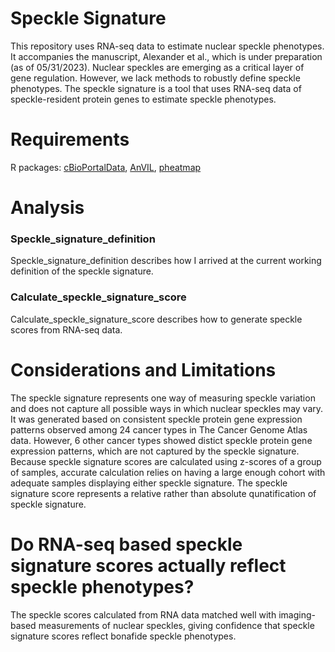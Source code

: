 # Speckle Signature
This repository uses RNA-seq data to estimate nuclear speckle phenotypes. It accompanies the manuscript, Alexander et al., which is under preparation (as of 05/31/2023). Nuclear speckles are emerging as a critical layer of gene regulation. However, we lack methods to robustly define speckle phenotypes. The speckle signature is a tool that uses RNA-seq data of speckle-resident protein genes to estimate speckle phenotypes. 

# Requirements
R packages: [cBioPortalData](https://bioconductor.org/packages/release/bioc/html/cBioPortalData.html), [AnVIL](https://bioconductor.org/packages/release/bioc/html/AnVIL.html), [pheatmap](https://CRAN.R-project.org/package=pheatmap)

# Analysis 
### Speckle_signature_definition
Speckle_signature_definition describes how I arrived at the current working definition of the speckle signature.

### Calculate_speckle_signature_score
Calculate_speckle_signature_score describes how to generate speckle scores from RNA-seq data.

# Considerations and Limitations
The speckle signature represents one way of measuring speckle variation and does not capture all possible ways in which nuclear speckles may vary. It was generated based on consistent speckle protein gene expression patterns observed among 24 cancer types in The Cancer Genome Atlas data. However, 6 other cancer types showed distict speckle protein gene expression patterns, which are not captured by the speckle signature. Because speckle signature scores are calculated using z-scores of a group of samples, accurate calculation relies on having a large enough cohort with adequate samples displaying either speckle signature. The speckle signature score represents a relative rather than absolute qunatification of speckle signature.  

# Do RNA-seq based speckle signature scores actually reflect speckle phenotypes?
The speckle scores calculated from RNA data matched well with imaging-based measurements of nuclear speckles, giving confidence that speckle signature scores reflect bonafide speckle phenotypes. 







